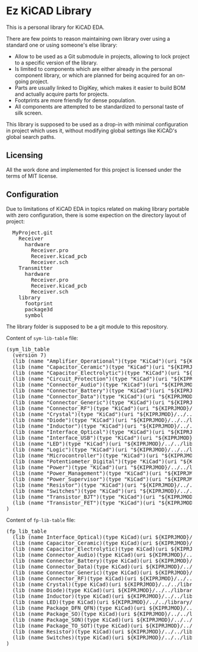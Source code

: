 # Ez KiCAD Library

This is a personal library for KiCAD EDA.

There are few points to reason maintaining own library over using a standard one
or using someone's else library:

- Allow to be used as a Git submodule in projects, allowing to lock project to
  a specific version of the library.
- Is limited to components which are either already in the personal component
  library, or which are planned for being acquired for an on-going project.
- Parts are usually linked to DigiKey, which makes it easier to build BOM and
  actually acquire parts for projects.
- Footprints are more friendly for dense population.
- All components are attempted to be standardized to personal taste of silk
  screen.

This library is supposed to be used as a drop-in with minimal configuration in
project which uses it, without modifying global settings like KiCAD's global
search paths.

## Licensing

All the work done and implemented for this project is licensed under the
terms of MIT license.

## Configuration

Due to limitations of KiCAD EDA in topics related on making library portable
with zero configuration, there is some expection on the directory layout of
project:

<pre>
  MyProject.git
    Receiver
      hardware
        Receiver.pro
        Receiver.kicad_pcb
        Receiver.sch
    Transmitter
      hardware
        Receiver.pro
        Receiver.kicad_pcb
        Receiver.sch
    library
      footprint
      package3d
      symbol
</pre>

The library folder is supposed to be a git module to this repository.

Content of `sym-lib-table` file:
<pre>
(sym_lib_table
  (version 7)
  (lib (name "Amplifier_Operational")(type "KiCad")(uri "${KIPRJMOD}/../../library/symbol/Amplifier_Operational.kicad_sym")(options "")(descr ""))
  (lib (name "Capacitor_Ceramic")(type "KiCad")(uri "${KIPRJMOD}/../../library/symbol/Capacitor_Ceramic.kicad_sym")(options "")(descr ""))
  (lib (name "Capacitor_Electrolytic")(type "KiCad")(uri "${KIPRJMOD}/../../library/symbol/Capacitor_Electrolytic.kicad_sym")(options "")(descr ""))
  (lib (name "Circuit_Protection")(type "KiCad")(uri "${KIPRJMOD}/../../library/symbol/Circuit_Protection.kicad_sym")(options "")(descr ""))
  (lib (name "Connector_Audio")(type "KiCad")(uri "${KIPRJMOD}/../../library/symbol/Connector_Audio.kicad_sym")(options "")(descr ""))
  (lib (name "Connector_Battery")(type "KiCad")(uri "${KIPRJMOD}/../../library/symbol/Connector_Battery.kicad_sym")(options "")(descr ""))
  (lib (name "Connector_Data")(type "KiCad")(uri "${KIPRJMOD}/../../library/symbol/Connector_Data.kicad_sym")(options "")(descr ""))
  (lib (name "Connector_Generic")(type "KiCad")(uri "${KIPRJMOD}/../../library/symbol/Connector_Generic.kicad_sym")(options "")(descr ""))
  (lib (name "Connector_RF")(type "KiCad")(uri "${KIPRJMOD}/../../library/symbol/Connector_RF.kicad_sym")(options "")(descr ""))
  (lib (name "Crystal")(type "KiCad")(uri "${KIPRJMOD}/../../library/symbol/Crystal.kicad_sym")(options "")(descr ""))
  (lib (name "Diode")(type "KiCad")(uri "${KIPRJMOD}/../../library/symbol/Diode.kicad_sym")(options "")(descr ""))
  (lib (name "Inductor")(type "KiCad")(uri "${KIPRJMOD}/../../library/symbol/Inductor.kicad_sym")(options "")(descr ""))
  (lib (name "Interface_Optical")(type "KiCad")(uri "${KIPRJMOD}/../../library/symbol/Interface_Optical.kicad_sym")(options "")(descr ""))
  (lib (name "Interface_USB")(type "KiCad")(uri "${KIPRJMOD}/../../library/symbol/Interface_USB.kicad_sym")(options "")(descr ""))
  (lib (name "LED")(type "KiCad")(uri "${KIPRJMOD}/../../library/symbol/LED.kicad_sym")(options "")(descr ""))
  (lib (name "Logic")(type "KiCad")(uri "${KIPRJMOD}/../../library/symbol/Logic.kicad_sym")(options "")(descr ""))
  (lib (name "Microcontroller")(type "KiCad")(uri "${KIPRJMOD}/../../library/symbol/Microcontroller.kicad_sym")(options "")(descr ""))
  (lib (name "Potentiometer_Digital")(type "KiCad")(uri "${KIPRJMOD}/../../library/symbol/Potentiometer_Digital.kicad_sym")(options "")(descr ""))
  (lib (name "Power")(type "KiCad")(uri "${KIPRJMOD}/../../library/symbol/Power.kicad_sym")(options "")(descr ""))
  (lib (name "Power_Management")(type "KiCad")(uri "${KIPRJMOD}/../../library/symbol/Power_Management.kicad_sym")(options "")(descr ""))
  (lib (name "Power_Supervisor")(type "KiCad")(uri "${KIPRJMOD}/../../library/symbol/Power_Supervisor.kicad_sym")(options "")(descr ""))
  (lib (name "Resistor")(type "KiCad")(uri "${KIPRJMOD}/../../library/symbol/Resistor.kicad_sym")(options "")(descr ""))
  (lib (name "Switches")(type "KiCad")(uri "${KIPRJMOD}/../../library/symbol/Switches.kicad_sym")(options "")(descr ""))
  (lib (name "Transistor_BJT")(type "KiCad")(uri "${KIPRJMOD}/../../library/symbol/Transistor_BJT.kicad_sym")(options "")(descr ""))
  (lib (name "Transistor_FET")(type "KiCad")(uri "${KIPRJMOD}/../../library/symbol/Transistor_FET.kicad_sym")(options "")(descr ""))
)
</pre>

Content of `fp-lib-table` file:
<pre>
(fp_lib_table
  (lib (name Interface_Optical)(type KiCad)(uri ${KIPRJMOD}/../../library/footprint/Interface_Optical.pretty)(options "")(descr ""))
  (lib (name Capacitor_Ceramic)(type KiCad)(uri ${KIPRJMOD}/../../library/footprint/Capacitor_Ceramic.pretty)(options "")(descr ""))
  (lib (name Capacitor_Electrolytic)(type KiCad)(uri ${KIPRJMOD}/../../library/footprint/Capacitor_Electrolytic.pretty)(options "")(descr ""))
  (lib (name Connector_Audio)(type KiCad)(uri ${KIPRJMOD}/../../library/footprint/Connector_Audio.pretty)(options "")(descr ""))
  (lib (name Connector_Battery)(type KiCad)(uri ${KIPRJMOD}/../../library/footprint/Connector_Battery.pretty)(options "")(descr ""))
  (lib (name Connector_Data)(type KiCad)(uri ${KIPRJMOD}/../../library/footprint/Connector_Data.pretty)(options "")(descr ""))
  (lib (name Connector_Generic)(type KiCad)(uri ${KIPRJMOD}/../../library/footprint/Connector_Generic.pretty)(options "")(descr ""))
  (lib (name Connector_RF)(type KiCad)(uri ${KIPRJMOD}/../../library/footprint/Connector_RF.pretty)(options "")(descr ""))
  (lib (name Crystal)(type KiCad)(uri ${KIPRJMOD}/../../library/footprint/Crystal.pretty)(options "")(descr ""))
  (lib (name Diode)(type KiCad)(uri ${KIPRJMOD}/../../library/footprint/Diode.pretty)(options "")(descr ""))
  (lib (name Inductor)(type KiCad)(uri ${KIPRJMOD}/../../library/footprint/Inductor.pretty)(options "")(descr ""))
  (lib (name LED)(type KiCad)(uri ${KIPRJMOD}/../../library/footprint/LED.pretty)(options "")(descr ""))
  (lib (name Package_DFN_QFN)(type KiCad)(uri ${KIPRJMOD}/../../library/footprint/Package_DFN_QFN.pretty)(options "")(descr ""))
  (lib (name Package_SO)(type KiCad)(uri ${KIPRJMOD}/../../library/footprint/Package_SO.pretty)(options "")(descr ""))
  (lib (name Package_SON)(type KiCad)(uri ${KIPRJMOD}/../../library/footprint/Package_SON.pretty)(options "")(descr ""))
  (lib (name Package_TO_SOT)(type KiCad)(uri ${KIPRJMOD}/../../library/footprint/Package_TO_SOT.pretty)(options "")(descr ""))
  (lib (name Resistor)(type KiCad)(uri ${KIPRJMOD}/../../library/footprint/Resistor.pretty)(options "")(descr ""))
  (lib (name Switches)(type KiCad)(uri ${KIPRJMOD}/../../library/footprint/Switches.pretty)(options "")(descr ""))
)
</pre>
